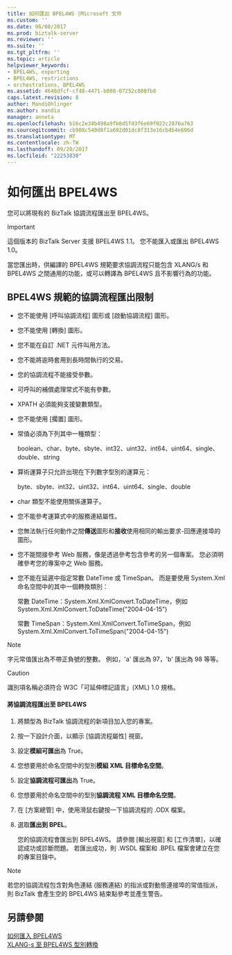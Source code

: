 ```yaml
---
title: 如何匯出 BPEL4WS |Microsoft 文件
ms.custom: ''
ms.date: 06/08/2017
ms.prod: biztalk-server
ms.reviewer: ''
ms.suite: ''
ms.tgt_pltfrm: ''
ms.topic: article
helpviewer_keywords:
- BPEL4WS, exporting
- BPEL4WS, restrictions
- orchestrations, BPEL4WS
ms.assetid: 4648dfcf-cf48-4471-b088-07252c080fb8
caps.latest.revision: 8
author: MandiOhlinger
ms.author: mandia
manager: anneta
ms.openlocfilehash: b16c2e34b498a9fb8d5fd3f6e69f022c2876a763
ms.sourcegitcommit: cb908c540d8f1a692d01dc8f313e16cb4b4e696d
ms.translationtype: MT
ms.contentlocale: zh-TW
ms.lasthandoff: 09/20/2017
ms.locfileid: "22253830"
---
```

# <a name="how-to-export-bpel4ws"></a>如何匯出 BPEL4WS
您可以將現有的 BizTalk 協調流程匯出至 BPEL4WS。  
  
> [!IMPORTANT]
>  這個版本的 BizTalk Server 支援 BPEL4WS 1.1。 您不能匯入或匯出 BPEL4WS 1.0。  
  
 當您匯出時，供編譯的 BPEL4WS 規範要求協調流程只能包含 XLANG/s 和 BPEL4WS 之間通用的功能，或可以轉譯為 BPEL4WS 且不影響行為的功能。  
  
## <a name="export-restrictions-on-orchestrations-for-bpel4ws-compliance"></a>BPEL4WS 規範的協調流程匯出限制  
  
-   您不能使用 [呼叫協調流程] 圖形或 [啟動協調流程] 圖形。  
  
-   您不能使用 [轉換] 圖形。  
  
-   您不能在自訂 .NET 元件叫用方法。  
  
-   您不能將逾時套用到長時間執行的交易。  
  
-   您的協調流程不能接受參數。  
  
-   可呼叫的補償處理常式不能有參數。  
  
-   XPATH 必須能夠支援變數類型。  
  
-   您不能使用 [擱置] 圖形。  
  
-   常值必須為下列其中一種類型：  
  
     boolean、char、byte、sbyte、int32、uint32、int64、uint64、single、double、string  
  
-   算術運算子只允許出現在下列數字型別的運算元：  
  
     byte、sbyte、int32、uint32、int64、uint64、single、double  
  
-   char 類型不能使用關係運算子。  
  
-   您不能參考運算式中的服務連結屬性。  
  
-   您無法執行任何動作之間**傳送**圖形和**接收**使用相同的輸出要求-回應連接埠的圖形。  
  
-   您不能間接參考 Web 服務，像是透過參考包含參考的另一個專案。 您必須明確參考您的專案中之 Web 服務。  
  
-   您不能在延遲中指定常數 DateTime 或 TimeSpan。 而是要使用 System.Xml 命名空間中的其中一個轉換類別：  
  
     常數 DateTime：System.Xml.XmlConvert.ToDateTime，例如 System.Xml.XmlConvert.ToDateTime("2004-04-15")  
  
     常數 TimeSpan：System.Xml.XmlConvert.ToTimeSpan，例如 System.Xml.XmlConvert.ToTimeSpan("2004-04-15")  
  
> [!NOTE]
>  字元常值匯出為不帶正負號的整數。 例如，'a' 匯出為 97，'b' 匯出為 98 等等。  
  
> [!CAUTION]
>  識別項名稱必須符合 W3C「可延伸標記語言」(XML) 1.0 規格。  
  
#### <a name="to-export-an-orchestration-to-bpel4ws"></a>將協調流程匯出至 BPEL4WS  
  
1.  將類型為 BizTalk 協調流程的新項目加入您的專案。  
  
2.  按一下設計介面，以顯示 [協調流程屬性] 視窗。  
  
3.  設定**模組可匯出**為 True。  
  
4.  您想要用於命名空間中的型別**模組 XML 目標命名空間**。  
  
5.  設定**協調流程可匯出**為 True。  
  
6.  您想要用於命名空間中的型別**協調流程 XML 目標命名空間**。  
  
7.  在 [方案總管] 中，使用滑鼠右鍵按一下協調流程的 .ODX 檔案。  
  
8.  選取**匯出到 BPEL**。  
  
     您的協調流程會匯出到 BPEL4WS。 請參閱 [輸出視窗] 和 [工作清單]，以確認成功或診斷問題。 若匯出成功，則 .WSDL 檔案和 .BPEL 檔案會建立在您的專案目錄中。  
  
> [!NOTE]
>  若您的協調流程包含對角色連結 (服務連結) 的指派或對動態連接埠的常值指派，則 BizTalk 會產生空的 BPEL4WS 結束點參考並產生警告。  
  
## <a name="see-also"></a>另請參閱  
 [如何匯入 BPEL4WS](../core/how-to-import-bpel4ws.md)   
 [XLANG-s 至 BPEL4WS 型別轉換](../core/xlang-s-to-bpel4ws-type-conversions.md)